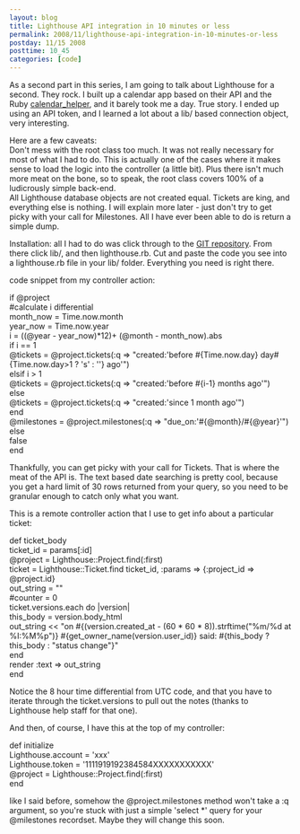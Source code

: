 ```yaml
---
layout: blog
title: Lighthouse API integration in 10 minutes or less
permalink: 2008/11/lighthouse-api-integration-in-10-minutes-or-less
postday: 11/15 2008
posttime: 10_45
categories: [code]
---
```


<p>As a second part in this series, I am going to talk about Lighthouse for a second. They rock. I built up a calendar app based on their API and the Ruby  <a href="http://digbox.net/index.php/2008/11/15/ruby_calendar_helper_for_dummies">calendar_helper</a>, and it barely took me a day. True story. I ended up using an API token, and I learned a lot about a lib/ based connection object, very interesting.</p>
<p>Here are a few caveats:<br />
Don&#039;t mess with the root class too much. It was not really necessary for most of what I had to do. This is actually one of the cases where it makes sense to load the logic into the controller (a little bit). Plus there isn&#039;t much more meat on the bone, so to speak, the root class covers 100% of a ludicrously simple back-end.<br />
All Lighthouse database objects are not created equal. Tickets are king, and everything else is nothing. I will explain more later - just don&#039;t try to get picky with your call for Milestones. All I have ever been able to do is return a simple dump.</p>
<p>Installation: all I had to do was click through to the <a href="http://github.com/Caged/lighthouse-api/tree/master">GIT repository</a>. From there click lib/, and then lighthouse.rb. Cut and paste the code you see into a lighthouse.rb file in your lib/ folder. Everything you need is right there.</p>
<p>code snippet from my controller action:</p>
<p>    if @project<br />
      #calculate i differential<br />
      month_now = Time.now.month<br />
      year_now = Time.now.year<br />
      i = ((@year - year_now)*12)+ (@month - month_now).abs<br />
      if i == 1<br />
        @tickets = @project.tickets(:q =&gt; "created:&#039;before #{Time.now.day} day#{Time.now.day&gt;1 ? &#039;s&#039; : &#039;&#039;} ago&#039;")<br />
      elsif i &gt; 1<br />
        @tickets = @project.tickets(:q =&gt; "created:&#039;before #{i-1} months ago&#039;")<br />
      else<br />
        @tickets = @project.tickets(:q =&gt; "created:&#039;since 1 month ago&#039;")<br />
      end<br />
      @milestones = @project.milestones(:q =&gt; "due_on:&#039;#{@month}/#{@year}&#039;")<br />
    else<br />
      false<br />
    end</p>
<p>Thankfully, you can get picky with your call for Tickets. That is where the meat of the API is. The text based date searching is pretty cool, because you get a hard limit of 30 rows returned from your query, so you need to be granular enough to catch only what you want.</p>
<p>This is a remote controller action that I use to get info about a particular ticket:</p>
<p>  def ticket_body<br />
    ticket_id = params[:id]<br />
    @project = Lighthouse::Project.find(:first)<br />
    ticket = Lighthouse::Ticket.find ticket_id, :params =&gt; {:project_id =&gt; @project.id}<br />
    out_string = ""<br />
    #counter = 0<br />
    ticket.versions.each do |version|<br />
      this_body = version.body_html<br />
      out_string &lt;&lt; "on #{(version.created_at - (60 * 60 * 8)).strftime("%m/%d at %I:%M%p")} #{get_owner_name(version.user_id)} said: #{this_body ? this_body : "status change"}"<br />
    end<br />
    render :text =&gt; out_string<br />
  end</p>
<p>Notice the 8 hour time differential from UTC code, and that you have to iterate through the ticket.versions to pull out the notes (thanks to Lighthouse help staff for that one).</p>
<p>And then, of course, I have this at the top of my controller:</p>
<p>  def initialize<br />
    Lighthouse.account = &#039;xxx&#039;<br />
    Lighthouse.token = &#039;1111919192384584XXXXXXXXXXX&#039;<br />
    @project = Lighthouse::Project.find(:first)<br />
  end</p>
<p>like I said before, somehow the @project.milestones method won&#039;t take a :q argument, so you&#039;re stuck with just a simple &#039;select *&#039; query for your @milestones recordset. Maybe they will change this soon.</p>
